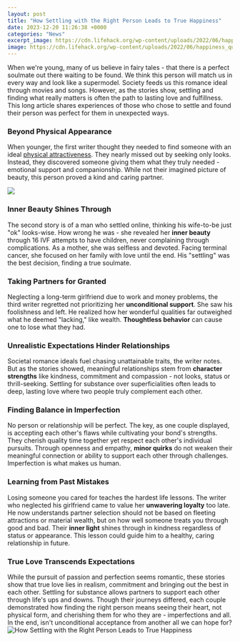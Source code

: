```yaml
---
layout: post
title: "How Settling with the Right Person Leads to True Happiness"
date: 2023-12-20 11:26:38 +0000
categories: "News"
excerpt_image: https://cdn.lifehack.org/wp-content/uploads/2022/06/happiness_quotes_4.jpg
image: https://cdn.lifehack.org/wp-content/uploads/2022/06/happiness_quotes_4.jpg
---
```


When we're young, many of us believe in fairy tales - that there is a perfect soulmate out there waiting to be found. We think this person will match us in every way and look like a supermodel. Society feeds us this romance ideal through movies and songs. 
However, as the stories show, settling and finding what really matters is often the path to lasting love and fulfillness. This long article shares experiences of those who chose to settle and found their person was perfect for them in unexpected ways.
### Beyond Physical Appearance
When younger, the first writer thought they needed to find someone with an ideal [physical attractiveness](https://fistore.mysenprints.com/collection/abadie). They nearly missed out by seeking only looks. Instead, they discovered someone giving them what they truly needed - emotional support and companionship. While not their imagined picture of beauty, this person proved a kind and caring partner. 

![](https://humanwindow.com/wp-content/uploads/what-is-true-happiness-large.jpg)
### Inner Beauty Shines Through
The second story is of a man who settled online, thinking his wife-to-be just "ok" looks-wise. How wrong he was - she revealed her **inner beauty** through 16 IVF attempts to have children, never complaining through complications. As a mother, she was selfless and devoted. Facing terminal cancer, she focused on her family with love until the end. His "settling" was the best decision, finding a true soulmate.
### Taking Partners for Granted
Neglecting a long-term girlfriend due to work and money problems, the third writer regretted not prioritizing her **unconditional support**. She saw his foolishness and left. He realized how her wonderful qualities far outweighed what he deemed "lacking," like wealth. **Thoughtless behavior** can cause one to lose what they had.
### Unrealistic Expectations Hinder Relationships 
Societal romance ideals fuel chasing unattainable traits, the writer notes. But as the stories showed, meaningful relationships stem from **character strengths** like kindness, commitment and compassion - not looks, status or thrill-seeking. Settling for substance over superficialities often leads to deep, lasting love where two people truly complement each other.
### Finding Balance in Imperfection
No person or relationship will be perfect. The key, as one couple displayed, is accepting each other's flaws while cultivating your bond's strengths. They cherish quality time together yet respect each other's individual pursuits. Through openness and empathy, **minor quirks** do not weaken their meaningful connection or ability to support each other through challenges. Imperfection is what makes us human.
### Learning from Past Mistakes 
Losing someone you cared for teaches the hardest life lessons. The writer who neglected his girlfriend came to value her **unwavering loyalty** too late. He now understands partner selection should not be based on fleeting attractions or material wealth, but on how well someone treats you through good and bad. Their **inner light** shines through in kindness regardless of status or appearance. This lesson could guide him to a healthy, caring relationship in future.
### True Love Transcends Expectations
While the pursuit of passion and perfection seems romantic, these stories show that true love lies in realism, commitment and bringing out the best in each other. Settling for substance allows partners to support each other through life's ups and downs. Though their journeys differed, each couple demonstrated how finding the right person means seeing their heart, not physical form, and cherishing them for who they are - imperfections and all. In the end, isn't unconditional acceptance from another all we can hope for?
![How Settling with the Right Person Leads to True Happiness](https://cdn.lifehack.org/wp-content/uploads/2022/06/happiness_quotes_4.jpg)